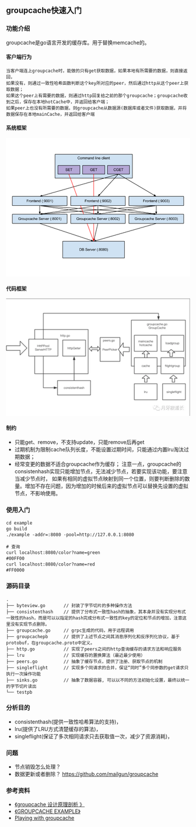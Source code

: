 ## groupcache快速入门

### 功能介绍
groupcache是go语言开发的缓存库。用于替换memcache的。
#### 客户端行为
```text
当客户端连上groupcache时，能做的只有get获取数据，如果本地有所需要的数据，则直接返回，
如果没有，则通过一致性哈希函数判断这个key所对应的peer，然后通过http从这个peer上获取数据；
如果这个peer上有需要的数据，则通过http回复给之前的那个groupcache；groupcache收到之后，保存在本地hotCache中，并返回给客户端；
如果peer上也没有所需要的数据，则groupcache从数据源(数据库或者文件)获取数据，并将数据保存在本地mainCache，并返回给客户端
```

#### 系统框架
![](./2.png)


#### 代码框架
![](./1.png)


####  制约
+ 只能get、remove，不支持update，只能remove后再get
+ 过期机制为限制cache队列长度，不能设置过期时间，只能通过内置lru淘汰过期数据；
+  经常变更的数据不适合groupcache作为缓存；
注意一点，groupcache的consistenhash实现只能增加节点，无法减少节点，若要实现该功能，要注意当减少节点时，
如果有相同的虚拟节点映射到同一个位置，则要判断删除的数量。增加不存在问题，因为增加的时候后来的虚拟节点可以替换先设置的虚拟节点，不影响使用。

### 使用入门
```shell
cd example
go build
./example -addr=:8080 -pool=http://127.0.0.1:8080 

# 查询
curl localhost:8080/color?name=green
#00FF00
curl localhost:8080/color?name=red
#FF0000

```

### 源码目录
 ```shell script
.
├── byteview.go       // 封装了字节切片的多种操作方法
├── consistenthash    // 提供了分布式一致性hash的抽象，其本身并没有实现分布式一致性的hash，而是可以以指定的hash完成分布式一致性的key的定位和节点的增加，注意这里没有实现节点删除。
├── groupcache.go     // grpc生成的代码，用于远程调用
├── groupcachepb      // 提供了上述节点之间其消息序列化和反序列化协议，基于protobuf，在groupcache.proto中定义。
├── http.go           // 实现了peers之间的http查询缓存的请求方法和响应服务
├── lru               // 实现缓存的置换算法（最近最少使用）
├── peers.go          // 抽象了缓存节点，提供了注册、获取节点的机制
├── singleflight      // 实现多个同请求的合并，保证“同时”多个同参数的get请求只执行一次操作功能
├── sinks.go          // 抽象了数据容器, 可以以不同的方法初始化设置，最终以统一的字节切片读出
└── testpb

```

### 分析目的
+ consistenthash(提供一致性哈希算法的支持)，
+ lru(提供了LRU方式清楚缓存的算法)，
+ singleflight(保证了多次相同请求只去获取值一次，减少了资源消耗)，

### 问题
+ 节点销毁怎么处理？
+ 数据更新或者删除？
    https://github.com/mailgun/groupcache


### 参考资料
+ [《groupcache 设计原理剖析 》](https://www.dazhuanlan.com/2019/12/11/5df07fcb62cae/?__cf_chl_jschl_tk__=e5a47b230d1b9d89eb3887cab036b09f2e3ea621-1590370196-0-AYcPFk14NmbUvag0bCwvLEwPGpXssbJuZhDvEpan7iZiKQi123FXqUvH-LsRSQaov7ybpQtzh-615A-1ZEDC54TuWv_6ZTwsr3zoEwubtJbUbw2J8PTOnzfviGoQB4UWA9Y1ZVzP5QLQ2BCSNlSYxDlegJsosJAV1xJQf06FNkbXPBEAh0SCE29OAzUhpZx1qOKfiUjkI1NNltnexAUoGKVMymm9ocKiWwcq4y_CnUX3xNGz6wyOTmUjQ0RrS1qcQDN8Z-0Jrzn9z1VbzCbEc8R-bdwdkzo7hqaHZ3goA0AQMpxVWxzRjbsy4YIf7vHWEg)
+ [《GROUPCACHE EXAMPLE》](https://sconedocs.github.io/groupcacheUseCase/)
+ [Playing with groupcache](https://capotej.com/blog/2013/07/28/playing-with-groupcache/)
